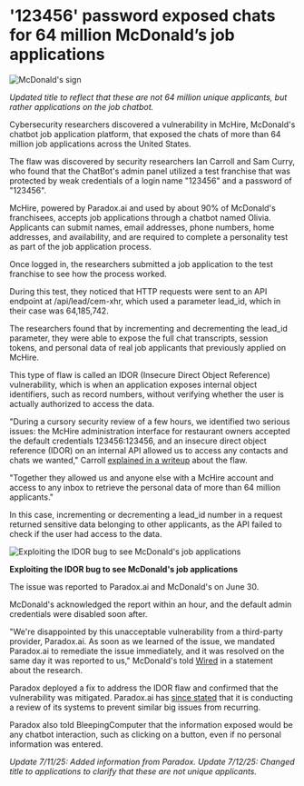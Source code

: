 # '123456' password exposed chats for 64 million McDonald’s job applications

![McDonald's sign](https://www.bleepstatic.com/content/hl-images/2024/03/15/mcdonalds-sign.jpg)

_Updated title to reflect that these are not 64 million unique applicants, but rather applications on the job chatbot._

Cybersecurity researchers discovered a vulnerability in McHire, McDonald's chatbot job application platform, that exposed the chats of more than 64 million job applications across the United States.

The flaw was discovered by security researchers Ian Carroll and Sam Curry, who found that the ChatBot's admin panel utilized a test franchise that was protected by weak credentials of a login name "123456" and a password of "123456".

McHire, powered by Paradox.ai and used by about 90% of McDonald's franchisees, accepts job applications through a chatbot named Olivia. Applicants can submit names, email addresses, phone numbers, home addresses, and availability, and are required to complete a personality test as part of the job application process.

Once logged in, the researchers submitted a job application to the test franchise to see how the process worked.

During this test, they noticed that HTTP requests were sent to an API endpoint at /api/lead/cem-xhr, which used a parameter lead_id, which in their case was 64,185,742.

The researchers found that by incrementing and decrementing the lead_id parameter, they were able to expose the full chat transcripts, session tokens, and personal data of real job applicants that previously applied on McHire.

This type of flaw is called an IDOR (Insecure Direct Object Reference) vulnerability, which is when an application exposes internal object identifiers, such as record numbers, without verifying whether the user is actually authorized to access the data.

"During a cursory security review of a few hours, we identified two serious issues: the McHire administration interface for restaurant owners accepted the default credentials 123456:123456, and an insecure direct object reference (IDOR) on an internal API allowed us to access any contacts and chats we wanted," Carroll [explained in a writeup](https://ian.sh/mcdonalds) about the flaw.

"Together they allowed us and anyone else with a McHire account and access to any inbox to retrieve the personal data of more than 64 million applicants."

In this case, incrementing or decrementing a lead_id number in a request returned sensitive data belonging to other applicants, as the API failed to check if the user had access to the data.

![Exploiting the IDOR bug to see McDonald's job applications](https://www.bleepstatic.com/images/news/security/m/mchire/idor-vulnerability/mchire-idor.jpg)

**Exploiting the IDOR bug to see McDonald's job applications**

The issue was reported to Paradox.ai and McDonald's on June 30.

McDonald's acknowledged the report within an hour, and the default admin credentials were disabled soon after.

"We're disappointed by this unacceptable vulnerability from a third-party provider, Paradox.ai. As soon as we learned of the issue, we mandated Paradox.ai to remediate the issue immediately, and it was resolved on the same day it was reported to us," McDonald's told [Wired](https://www.wired.com/story/mcdonalds-ai-hiring-chat-bot-paradoxai/) in a statement about the research.

Paradox deployed a fix to address the IDOR flaw and confirmed that the vulnerability was mitigated. Paradox.ai has [since stated](https://www.paradox.ai/blog/responsible-security-update) that it is conducting a review of its systems to prevent similar big issues from recurring.

Paradox also told BleepingComputer that the information exposed would be any chatbot interaction, such as clicking on a button, even if no personal information was entered.

_Update 7/11/25: Added information from Paradox._ 
_Update 7/12/25: Changed title to applications to clarify that these are not unique applicants._
